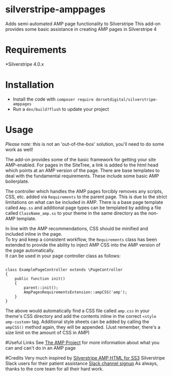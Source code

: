 # silverstripe-amppages
Adds semi-automated AMP page functionality to Silverstripe
This add-on provides some basic assistance in creating AMP pages in Silverstripe 4

# Requirements
*Silverstripe 4.0.x

# Installation
* Install the code with `composer require dorsetdigital/silverstripe-amppages`
* Run a `dev/build?flush` to update your project

# Usage
*Please note:* this is not an 'out-of-the-box' solution, you'll need to do some work as well!

The add-on provides some of the basic framework for getting your site AMP-enabled.   For pages in the SiteTree, a link is added to the html head which points at an AMP version of the page.
There are base templates to deal with the fundamental requirements.  These include some basic AMP boilerplate.

The controller which handles the AMP pages forcibly removes any scripts, CSS, etc. added via `Requirements` to the parent page.  This is due to the strict limitations on what can be included in AMP.
There is a base page template called `Amp.ss` and additional page types can be templated by adding a file called `ClassName_amp.ss` to your theme in the same directory as the non-AMP template.

In line with the AMP recommendations, CSS should be minified and included inline in the page.  
To try and keep a consistent workflow, the `Requirements` class has been extended to provide the ability to inject AMP CSS into the AMP version of the page automatically.  
It can be used in your page controller class as follows:

```use DorsetDigital\SilverStripeAmpPages\AmpPagesRequirementsExtension;

class ExamplePageController extends \PageController
{
    public function init()
    {
        parent::init();
        AmpPagesRequirementsExtension::ampCSS('amp');
    }
}
```

The above would automatically find a CSS file called `amp.css` in your theme's CSS directory and add the contents inline in the correct `<style amp-custom>` tag.   Additional style sheets can be added by calling the `ampCSS()` method again, they will be appended.   (Just remember, there's a size limit on the amount of CSS in AMP)


#Useful Links
See [The AMP Project](https://www.ampproject.org/) for more information about what you can and can't do in an AMP page


#Credits
Very much inspired by [Silverstripe AMP HTML for SS3](https://github.com/thezenmonkey/silverstripe-amp)
Silverstripe Slack users for their patient assistance [Slack channel signup](https://www.silverstripe.org/community/slack-signup/)
As always, thanks to the core team for all their hard work.  